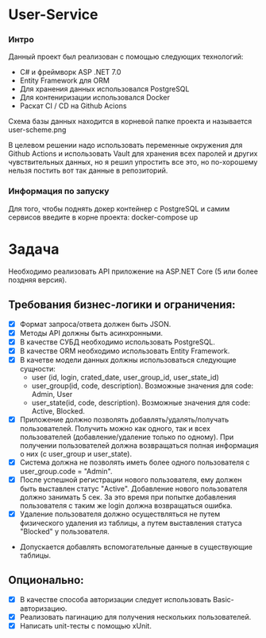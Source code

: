 # User-Service

### Интро

Данный проект был реализован с помощью следующих технологий:
- C# и фреймворк ASP .NET 7.0
- Entity Framework для ORM
- Для хранения данных использовался PostgreSQL
- Для контениризации использовался Docker
- Раскат CI / CD на Github Acions

Cхема базы данных находится в корневой папке проекта и называется user-scheme.png

В целевом решении надо использовать переменные окружения для Github Actions и использовать Vault для хранения всех паролей и других чувствительных данных, но я решил упростить все это, но по-хорошему нельзя постить вот так данные в репозиторий.


### Информация по запуску

Для того, чтобы поднять докер контейнер с PostgreSQL и самим сервисов введите в корне проекта:
docker-compose up

# Задача

Необходимо реализовать API приложение на ASP.NET Core (5 или более поздняя версия).

## Требования бизнес-логики и ограничения:

- [X] Формат запроса/ответа должен быть JSON.
- [X] Методы API должны быть асинхронными.
- [X] В качестве СУБД необходимо использовать PostgreSQL.
- [X] В качестве ORM необходимо использовать Entity Framework.
- [X] В качетве модели данных должны использоваться следующие сущности:
    - user (id, login, crated_date, user_group_id, user_state_id)
    - user_group(id, code, description). Возможные значения для code: Admin, User
    - user_state(id, code, description). Возможные значения для code: Active, Blocked.
- [X] Приложение должно позволять добавлять/удалять/получать пользователей. Получить можно как одного, так и всех пользователей (добавление/удаление только по одному). При получении пользователей должна возвращаться полная информация о них (с user_group и user_state).
- [X] Система должна не позволять иметь более одного пользователя с user_group.code = "Admin".
- [X] После успешной регистрации нового пользователя, ему должен быть выставлен статус "Active". Добавление нового пользователя должно занимать 5 сек. За это время при попытке добавления пользователя с таким же login должна возвращаться ошибка.
- [X] Удаление пользователя должно осуществляться не путем физического удаления из таблицы, а путем выставления статуса "Blocked" у пользователя.
- Допускается добавлять вспомогательные данные в существующие таблицы.

## Опционально:
- [X] В качестве способа авторизации следует использовать Basic-авторизацию.
- [X] Реализовать пагинацию для получения нескольких пользователей.
- [X] Написать unit-тесты с помощью xUnit.
